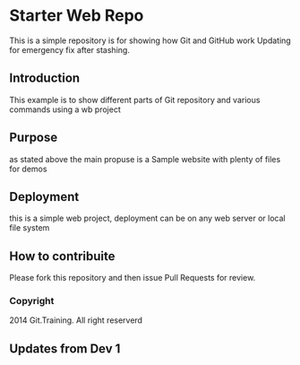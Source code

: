 # Starter Web Repo

This is a simple repository is for showing how Git and GitHub work
Updating for emergency fix after stashing.

## Introduction

This example is to show different parts of Git repository and various commands using a wb project

## Purpose

as stated above the main propuse is a Sample website with plenty of files for demos

## Deployment

this is a simple web project, deployment can be on any web server or local file system

## How to contribuite

Please fork this repository and then issue Pull Requests for review.

### Copyright
2014 Git.Training. All right reserverd

## Updates from Dev 1
